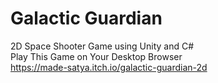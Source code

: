 # Galactic Guardian 
2D Space Shooter Game using Unity and C# <br />
Play This Game on Your Desktop Browser <br />
https://made-satya.itch.io/galactic-guardian-2d
